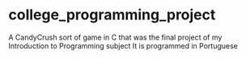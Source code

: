 # college_programming_project
A CandyCrush sort of game in C that was the final project of my Introduction to Programming subject
It is programmed in Portuguese
